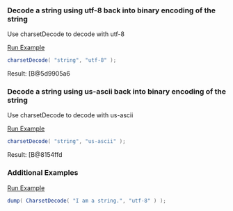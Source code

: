 ### Decode a string using utf-8 back into binary encoding of the string

Use charsetDecode to decode with utf-8

<a href="https://try.boxlang.io/?code=eJxLzkgsKk4tcUlNzk9J1VBQKi4pysxLV9JRUCotSdO1UFLQtOYCAOn2CyQ%3D" target="_blank">Run Example</a>

```java
charsetDecode( "string", "utf-8" );

```

Result: [B@5d9905a6

### Decode a string using us-ascii back into binary encoding of the string

Use charsetDecode to decode with us-ascii

<a href="https://try.boxlang.io/?code=eJxLzkgsKk4tcUlNzk9J1VBQKi4pysxLV9JRUCot1k0sTs7MVFLQtOYCABNqDI4%3D" target="_blank">Run Example</a>

```java
charsetDecode( "string", "us-ascii" );

```

Result: [B@8154ffd

### Additional Examples

<a href="https://try.boxlang.io/?code=eJxLKc0t0FBwzkgsKk4tcUlNzk9J1VBQ8lRIzFVIVCguKcrMS9dT0lFQKi1J07VQUtBU0LTmAgDDLA9R" target="_blank">Run Example</a>

```java
dump( CharsetDecode( "I am a string.", "utf-8" ) );

```


